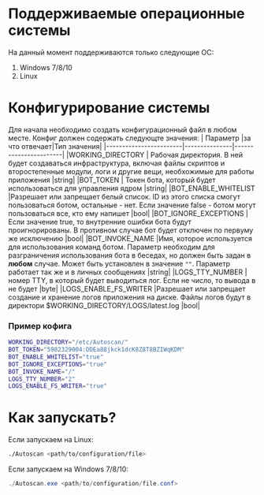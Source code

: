 # Поддерживаемые операционные системы
На данный момент поддерживаются только следующие ОС:
1. Windows 7/8/10
2. Linux
#  Конфигурирование системы
Для начала необходимо создать конфигурационный файл в любом месте.
Конфиг должен содержать следующте значения:
|        Параметр        |за что отвечает|Тип значения|
|------------------------|---------------|-----------------------|
|WORKING_DIRECTORY       | Рабочая директория. В ней будет создаваться инфраструктура, включая файлы скриптов и второстепенные  модули, логи и другие вещи, необхожимые для работы приложения |string|
|BOT_TOKEN               | Токен бота, который будет использоваться для управления ядром |string|
|BOT_ENABLE_WHITELIST    |Разрешает или запрещает белый список. ID из этого списка смогут пользоваться ботом, остальные - нет. Если значение false - ботом могут пользоваться все, кто ему напишет |bool|
|BOT_IGNORE_EXCEPTIONS   |Если значение true, то внутренние ошибки бота будут проигнорированы. В противном случае бот будет отключен по первуму же исключению |bool|
|BOT_INVOKE_NAME         |Имя, которое используется для использования команд ботом. Параметр необходим для разграничения использования бота в беседах, но должен быть задан в **любом** случае. Может быть установлен в значение ``""``. Параметр работает так же и в личных сообщениях |string|
|LOGS_TTY_NUMBER         |номер TTY, в который будет выводиться лог. Если не число, то вывода в не будет |byte|
|LOGS_ENABLE_FS_WRITER   |Разрешает или запрещает создание и хранение логов приложения на диске. Файлы логов будут в директори $WORKING_DIRECTORY/LOGS/latest.log |bool|

### Пример кофига 
```bash
WORKING_DIRECTORY="/etc/Autoscan/"
BOT_TOKEN="5982329004:DDEa88jkck1dcK8Z8T8BZIWqKDM"
BOT_ENABLE_WHITELIST="true" 
BOT_IGNORE_EXCEPTIONS="true"
BOT_INVOKE_NAME="/" 
LOGS_TTY_NUMBER="2" 
LOGS_ENABLE_FS_WRITER="true"
```
# Как запускать?
Если запускаем на Linux:
```bash
./Autoscan <path/to/configuration/file>
```
Если запускаем на Windows 7/8/10:
```powershell
./Autoscan.exe <path/to/configuration/file.conf>
``` 
